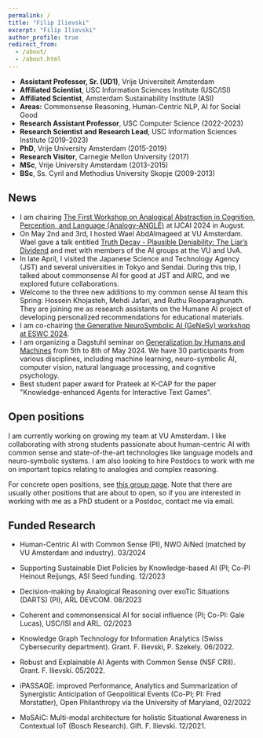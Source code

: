 ```yaml
---
permalink: /
title: "Filip Ilievski"
excerpt: "Filip Ilievski"
author_profile: true
redirect_from: 
  - /about/
  - /about.html
---
```


* **Assistant Professor, Sr. (UD1)**, Vrije Universiteit Amsterdam
* **Affiliated Scientist**, USC Information Sciences Institute (USC/ISI)
* **Affiliated Scientist**, Amsterdam Sustainability Institute (ASI)
* **Areas:** Commonsense Reasoning, Human-Centric NLP, AI for Social Good
* **Research Assistant Professor**, USC Computer Science (2022-2023)
* **Research Scientist and Research Lead**, USC Information Sciences Institute (2019-2023)
* **PhD**, Vrije University Amsterdam (2015-2019)
* **Research Visitor**, Carnegie Mellon University (2017)
* **MSc**, Vrije University Amsterdam (2013-2015)
* **BSc**, Ss. Cyril and Methodius University Skopje (2009-2013)

## News
* I am chairing [The First Workshop on Analogical Abstraction in Cognition, Perception, and Language (Analogy-ANGLE)](https://analogy-angle.github.io/) at IJCAI 2024 in August.
* On May 2nd and 3rd, I hosted Wael AbdAlmageed at VU Amsterdam. Wael gave a talk entitled [Truth Decay - Plausible Deniability: The Liar’s Dividend](https://vu.nl/en/events/2024/talk-by-prof-wael-abdalmageed) and met with members of the AI groups at the VU and UvA.
* In late April, I visited the Japanese Science and Technology Agency (JST) and several universities in Tokyo and Sendai. During this trip, I talked about commonsense AI for good at JST and AIRC, and we explored future collaborations. 
* Welcome to the three new additions to my common sense AI team this Spring: Hossein Khojasteh, Mehdi Jafari, and Ruthu Rooparaghunath. They are joining me as research assistants on the Humane AI project of developing personalized recommendations for educational materials. 
* I am co-chairing [the Generative NeuroSymbolic AI (GeNeSy) workshop at ESWC 2024](https://sites.google.com/view/genesy2024/home?authuser=0).
* I am organizing a Dagstuhl seminar on [Generalization by Humans and Machines](https://www.dagstuhl.de/seminars/seminar-calendar/seminar-details/24192) from 5th to 8th of May 2024. We have 30 participants from various disciplines, including machine learning, neuro-symbolic AI, computer vision, natural language processing, and cognitive psychology.
* Best student paper award for Prateek at K-CAP for the paper "Knowledge-enhanced Agents for Interactive Text Games".


## Open positions
I am currently working on growing my team at VU Amsterdam. I like collaborating with strong students passionate about human-centric AI with common sense and state-of-the-art technologies like language models and neuro-symbolic systems. I am also looking to hire Postdocs to work with me on important topics relating to analogies and complex reasoning. 

For concrete open positions, see [this group page](https://lr.cs.vu.nl/about/jobs). Note that there are usually other positions that are about to open, so if you are interested in working with me as a PhD student or a Postdoc, contact me via email.


## Funded Research 

* Human-Centric AI with Common Sense (PI), NWO AiNed (matched by VU Amsterdam and industry). 03/2024

* Supporting Sustainable Diet Policies by Knowledge-based AI (PI; Co-PI Heinout Reijungs, ASI Seed funding. 12/2023

* Decision-making by Analogical Reasoning over exoTic Situations (DARTS) (PI), ARL DEVCOM. 08/2023

* Coherent and commonsensical AI for social influence (PI; Co-PI: Gale Lucas), USC/ISI and ARL. 02/2023

* Knowledge Graph Technology for Information Analytics (Swiss Cybersecurity department). Grant. F. Ilievski, P. Szekely. 06/2022. 

* Robust and Explainable AI Agents with Common Sense (NSF CRII). Grant. F. Ilievski. 05/2022.

* iPASSAGE: improved Performance, Analytics and Summarization of Synergistic Anticipation of Geopolitical Events (Co-PI; PI: Fred Morstatter), Open Philanthropy via the University of Maryland, 02/2022

* MoSAiC: Multi-modal architecture for holistic Situational Awareness in Contextual IoT (Bosch Research). Gift. F. Ilievski. 12/2021.


